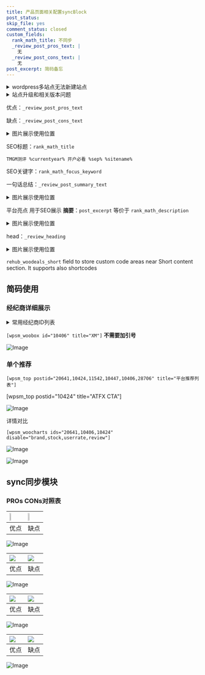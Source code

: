 ```yaml
---
title: 产品页面相关配置syncBlock
post_status: 
skip_file: yes
comment_status: closed
custom_fields:
  rank_math_title: 不同步
  _review_post_pros_text: |
    无
  _review_post_cons_text: |
    无
post_excerpt: 简码备忘
---
```

<details><summary>wordpress多站点无法新建站点</summary>

<li>和报错需要清理cookies一样的原因</li>
<li>wp-config.php里面<code>define( 'SUBDOMAIN_INSTALL', false );//子域名安装</code></li>
<li>新建子站点是用<code>define( 'SUBDOMAIN_INSTALL', true);//子域名安装</code> 完成以后，改成<code>false</code></li>
</details>

<details><summary>站点升级和相关版本问题</summary>

<p>wordpress：5.9.9
woocommerce：7.5.1
出现问题的地方：主题选项里面>><strong>Product layout >>compact style</strong></p>
<p>如何出现没有用过的字段 导致无法保存。先导出配置 然后进行修改，后面再次恢复即可。</p>
<p>出现部分字段无法显示时，需要返回默认布局后，对产品进行保存就好了。</p>
<p></p>
</details>

优点：`_review_post_pros_text`

缺点：`_review_post_cons_text`

<details><summary>图片展示使用位置</summary>

<img src="https://prod-files-secure.s3.us-west-2.amazonaws.com/39ed1227-6d7d-4570-be36-9ccd4a2c4241/f51d3d83-55d4-4bdf-9604-f37ec77ab556/Untitled.png?X-Amz-Algorithm=AWS4-HMAC-SHA256&X-Amz-Content-Sha256=UNSIGNED-PAYLOAD&X-Amz-Credential=ASIAZI2LB46635OUOCKJ%2F20250503%2Fus-west-2%2Fs3%2Faws4_request&X-Amz-Date=20250503T105518Z&X-Amz-Expires=3600&X-Amz-Security-Token=IQoJb3JpZ2luX2VjEFMaCXVzLXdlc3QtMiJHMEUCIDVXnOU6sIOJYxpn0GQnqQY9RJfNd8hmucZ%2FNTFho5RaAiEA%2FNtH9xKVPOAKAAfFyIwRF0HVDnwQe8NoJFOmOdgI7t4qiAQI6%2F%2F%2F%2F%2F%2F%2F%2F%2F%2F%2FARAAGgw2Mzc0MjMxODM4MDUiDMvi%2BWAQrqh2zy6UeCrcA%2BTQcA6LR%2B0%2FCjI4zkZkQWDXFOyqLF81AgdEZ4Om5uR%2FaWNfG9ZaIi%2BUlcjTKO80xyXfELcgec3T8vDGKGjcshODiaEPxF3u07mZ8sgFpdlG305wv7aPyL%2F%2B9Y7hsMnOW6n7YzkvrZnRbyegSIdItOz8I7NohW4iwmO5kc7W5z25xeewA596jWt7lR%2BO%2FnHLVX%2F4fHngnEmSoHewzq%2FTqzmfUpXJQxWOKu3ireJ%2BnimroduQTAyPDxMQDNqgsNZ8wVR3W%2Fpbydej2l7I9lwNGP1Toh7d6h0Nu%2F%2FA91iAM%2BvvO5ooDxg7WhXpGRs7qGE4pu9XHyAxQU2gI1J8o47YHkk3%2BFeZMmOMVb%2Byb49uT7h%2BRBSF%2BY1Njs7IAd4mP53X5g9uoYGPoRexGhsu0Pm99rUJzmetur9EJj41KJMTFu2WVX6ksjYJoG20iwwm2g%2FWM6qh5g%2B4mrUZAUIoNnofVOMqejhiX5Lxannlb57g7AwR83jGAz8aaVVIsT5lMW%2Ful5iwDTJPXkUZKhmLlwfiBk1ClQ5qlTaVG3z9ZOceGGz4k5AV2HJw5MhuTFTDTgQcxLk6Pxu7zz3I1xsYy4iOSvTQB4D%2FBqNL5Wq7DKuWsOTGyN2eXd931sJwFqZXMKjc18AGOqUBz9Mq7qEb7o5223RwGuhVvCQqrlegXZAAkgPQyHDGNdNKME9vvRYgcxz5bySGWK%2B0ZjKd58lHMpRYhEUMX9XXAdKp8DX2m55KQWYweGco7wtBUa0mtFRQ35wdcpeYcWsZ8XlwECsmmttjfaA37iQtVIATOq%2F4fkx5vyV%2Fm2Re%2BQOV3rmIuEwvLYKPyoh4tEjLm%2B0tu06x0YajX7SM9WELnqm9WDhv&X-Amz-Signature=63e8443c47121b08d16ee6f1cbe4311757f35e2d971406b9fb3c3b990905d7f9&X-Amz-SignedHeaders=host&x-id=GetObject" alt="Image">
</details>

SEO标题：`rank_math_title`

`TMGM测评 %currentyear% 开户必看 %sep% %sitename%`

SEO关键字：`rank_math_focus_keyword`

一句话总结：`_review_post_summary_text`

<details><summary>图片展示使用位置</summary>

<img src="https://prod-files-secure.s3.us-west-2.amazonaws.com/39ed1227-6d7d-4570-be36-9ccd4a2c4241/4b96a922-296c-4f4e-8630-d1c870cbce01/Untitled.png?X-Amz-Algorithm=AWS4-HMAC-SHA256&X-Amz-Content-Sha256=UNSIGNED-PAYLOAD&X-Amz-Credential=ASIAZI2LB466X6YHKMC7%2F20250503%2Fus-west-2%2Fs3%2Faws4_request&X-Amz-Date=20250503T105520Z&X-Amz-Expires=3600&X-Amz-Security-Token=IQoJb3JpZ2luX2VjEFMaCXVzLXdlc3QtMiJGMEQCIEPhhw8wkyf4ydc2nTWaiJIa4RRH0CurQK1%2FXimOlvwwAiBD2dLRd1SqngpNWgveO2T0%2FQMctRXCrJVlFttiy%2Bi0ASqIBAjr%2F%2F%2F%2F%2F%2F%2F%2F%2F%2F8BEAAaDDYzNzQyMzE4MzgwNSIMiDh0oO0deN%2F46QBPKtwDHubG3wX4YbVwXwcqNE%2B1AfJxGoZSDySCRDZ1IzZU2GvU8E5VUyj1BVWJBauLhJOJngsyoD1bIkmoW2wsNEmSmD7gvwmIBbtFU3YoywSa0hGERxYwNikV72HfgK3QqAz9pHBxNb63%2F%2FbxZ514isemg98aB0KzuNEm8kjbjOiObZ%2FphRVlVYBEOev8UxS8%2FI%2FN56GXBViHi2uby4PAVZS7rIEEM%2BKuKjVdFcaGq5GdNoTQKwMtMnnm3Nm7LXldZnOSEICvZExI0JUMXF3SvQyQmFYqEjwP3mFdLoPlclcac%2Bq%2FIX3cAnA%2FpzeDWSjD98knE01%2F8%2FY3hF0UFv0XCwA%2FVhfoKh0SxPptvd7a9ZA%2BHWxQ1QRYHOahfu%2BEL9HuZCn%2FTvikCbH0I6esY9Jz7zvPLFU%2FuwXORbInObb6lthykZseXObjBIdN5%2F9tD1EBbSkvFpzO3%2FQUDQlpVwwSxAEeSwYt6lpc%2BzQyALro3isD2H7b7VqbPgdXBdhEFoPsPNaxhzqA8WCBCwc6N629TQoAOHGnqFj4aIzLl50MUo9kgHTjoMXxtS%2B4nyHRZbxMWiVpx7YpuJ6CVNy%2F9cPg4bynLG4UR6A612s%2B9OpyZOqO5W23YMRrjpgMCPsqAPYwxNzXwAY6pgFker6pviQa0A1iT9N%2BJJoxRfd3s%2B3hR%2BJP4HKQENN3rz%2FtJWMIdLpaPkkKe%2FIbOrp515VxQSqQ9AvgdvuQpYQKIFLPOauHQd%2FYMjI0QTLRSNIcI0pmljUGW%2F%2BsgdnbCX3zc%2BWrMglzmPiEUs9ZsaHIzY8CB0aKsEZY15LHjmG1AQ%2Fx9FzeK7A1QhVWJ2yVFKVx9Hjyo6VrAbu6wxJL1S%2FdlWbD0e5h&X-Amz-Signature=108e2443ec711bd62c2f57aa03e0079dcf7613b5e4b99383d40c7112d25636ec&X-Amz-SignedHeaders=host&x-id=GetObject" alt="Image">
</details>

平台亮点 用于SEO展示 **摘要**：`post_excerpt`  等价于 `rank_math_description`

<details><summary>图片展示使用位置</summary>

<img src="https://prod-files-secure.s3.us-west-2.amazonaws.com/39ed1227-6d7d-4570-be36-9ccd4a2c4241/1ee11f63-b60a-4dfe-a7a7-d58ff23b5d88/Untitled.png?X-Amz-Algorithm=AWS4-HMAC-SHA256&X-Amz-Content-Sha256=UNSIGNED-PAYLOAD&X-Amz-Credential=ASIAZI2LB466WAYIXKG4%2F20250503%2Fus-west-2%2Fs3%2Faws4_request&X-Amz-Date=20250503T105522Z&X-Amz-Expires=3600&X-Amz-Security-Token=IQoJb3JpZ2luX2VjEFMaCXVzLXdlc3QtMiJHMEUCIQDIw2g2p%2FkRNzdOvlrcjEw6ABSMSNNyF684kdzhUnxy6wIgQpiQCrBEqRW87tJmdDaLtDM%2FBOvxVAwNWZojHirGHfkqiAQI6%2F%2F%2F%2F%2F%2F%2F%2F%2F%2F%2FARAAGgw2Mzc0MjMxODM4MDUiDGRq2qFKZinVNj6yKCrcAym%2FtIUjl0g2ifnw%2F4FwMsn8LN8tI623OCNrTnhY5s%2BzwOV8JEl5V9x%2BEMk%2BcRUEK8%2Bd758Pi2aoOzAKtRoTOMgm%2FeOd7vOb6ybGHniVSZqaM6VKXV8t017MfZK7w2UJpPK6I8BkQ3r2VAaF86gmmVHYdQKFf178oN0AurWUCDPiiHh4lUxhUYVKN%2Fo3eawxIsedJaWCMpXydiqwIzNHRc%2BnvffyAV78jjmHGpn4Rgd%2FE8fB4FT3kn3%2BK9q%2Fb5Q8%2BKuiH4tOkS5wBuhu%2FuzzqaG8OWsO%2FrEKTL1HZCRv%2FUTJx%2FYz3tTNoBAsm5GoKTBl3pQfXRJCXqQkmLYK699do8kj1QgIx70f7lwE20kI8iiXn48ABI76W0sskKxIQr4GXLc8pq0uAAQfdsORKCmkbBM9MBJ1N6kTy3dEsWuR9mzCgPLLGNzNq6peuXqwspbITH70g0csin0JfEv1mi5wSRnwF6VfFVUjrzkgMtIOsBj0C5gzmm%2BNq2%2Br3K5cEPLEHfjqJa93Xz5i4faideM4pxoH7GKY35sMzyuXUhB%2FR2t42mqPVJBafFU3uAs3UQ9NRftcf%2FbMg7KFwX%2F6zFKopnc4s2JNcRVLvljt296SBnow8ZG77Nio%2F%2BekxRpQMKbc18AGOqUByJFTU4od2hxHk7XXlSFFgnvOcOZXaYYOxuRKJDhW3VanMFvI8Mdp5Y%2B247JpQSL3BolWF3Fk7Dj0tbBD%2Fb7Rf6R2jz6yd8A3Ax6ovFHt%2B6E8xWF6iwaR2OxxGUUYBDfFQGtQ4JU%2F9LMDUmt8kKoTbTq9tDy6n2oo8v4RBUfH4HCCP2zz6bag4PjbSMDdKJztCifI3QC1DuRmoOI4nANnbvdOVUAR&X-Amz-Signature=f8d371dd5125b4e64dfe04bef7ea2650ecc724417dbb0e3471c03c8682d50084&X-Amz-SignedHeaders=host&x-id=GetObject" alt="Image">
<img src="https://prod-files-secure.s3.us-west-2.amazonaws.com/39ed1227-6d7d-4570-be36-9ccd4a2c4241/ad4118b5-78d8-4fbe-801e-3b29b5d99c01/Untitled.png?X-Amz-Algorithm=AWS4-HMAC-SHA256&X-Amz-Content-Sha256=UNSIGNED-PAYLOAD&X-Amz-Credential=ASIAZI2LB466WAYIXKG4%2F20250503%2Fus-west-2%2Fs3%2Faws4_request&X-Amz-Date=20250503T105522Z&X-Amz-Expires=3600&X-Amz-Security-Token=IQoJb3JpZ2luX2VjEFMaCXVzLXdlc3QtMiJHMEUCIQDIw2g2p%2FkRNzdOvlrcjEw6ABSMSNNyF684kdzhUnxy6wIgQpiQCrBEqRW87tJmdDaLtDM%2FBOvxVAwNWZojHirGHfkqiAQI6%2F%2F%2F%2F%2F%2F%2F%2F%2F%2F%2FARAAGgw2Mzc0MjMxODM4MDUiDGRq2qFKZinVNj6yKCrcAym%2FtIUjl0g2ifnw%2F4FwMsn8LN8tI623OCNrTnhY5s%2BzwOV8JEl5V9x%2BEMk%2BcRUEK8%2Bd758Pi2aoOzAKtRoTOMgm%2FeOd7vOb6ybGHniVSZqaM6VKXV8t017MfZK7w2UJpPK6I8BkQ3r2VAaF86gmmVHYdQKFf178oN0AurWUCDPiiHh4lUxhUYVKN%2Fo3eawxIsedJaWCMpXydiqwIzNHRc%2BnvffyAV78jjmHGpn4Rgd%2FE8fB4FT3kn3%2BK9q%2Fb5Q8%2BKuiH4tOkS5wBuhu%2FuzzqaG8OWsO%2FrEKTL1HZCRv%2FUTJx%2FYz3tTNoBAsm5GoKTBl3pQfXRJCXqQkmLYK699do8kj1QgIx70f7lwE20kI8iiXn48ABI76W0sskKxIQr4GXLc8pq0uAAQfdsORKCmkbBM9MBJ1N6kTy3dEsWuR9mzCgPLLGNzNq6peuXqwspbITH70g0csin0JfEv1mi5wSRnwF6VfFVUjrzkgMtIOsBj0C5gzmm%2BNq2%2Br3K5cEPLEHfjqJa93Xz5i4faideM4pxoH7GKY35sMzyuXUhB%2FR2t42mqPVJBafFU3uAs3UQ9NRftcf%2FbMg7KFwX%2F6zFKopnc4s2JNcRVLvljt296SBnow8ZG77Nio%2F%2BekxRpQMKbc18AGOqUByJFTU4od2hxHk7XXlSFFgnvOcOZXaYYOxuRKJDhW3VanMFvI8Mdp5Y%2B247JpQSL3BolWF3Fk7Dj0tbBD%2Fb7Rf6R2jz6yd8A3Ax6ovFHt%2B6E8xWF6iwaR2OxxGUUYBDfFQGtQ4JU%2F9LMDUmt8kKoTbTq9tDy6n2oo8v4RBUfH4HCCP2zz6bag4PjbSMDdKJztCifI3QC1DuRmoOI4nANnbvdOVUAR&X-Amz-Signature=4dec4aa3187a9be9da2f2a4d16c4638208ab38ae3429052f83b1b05b4c01a909&X-Amz-SignedHeaders=host&x-id=GetObject" alt="Image">
<img src="https://prod-files-secure.s3.us-west-2.amazonaws.com/39ed1227-6d7d-4570-be36-9ccd4a2c4241/a38cf7c9-a79c-4b64-9e94-13589fe0758b/Untitled.png?X-Amz-Algorithm=AWS4-HMAC-SHA256&X-Amz-Content-Sha256=UNSIGNED-PAYLOAD&X-Amz-Credential=ASIAZI2LB466WAYIXKG4%2F20250503%2Fus-west-2%2Fs3%2Faws4_request&X-Amz-Date=20250503T105522Z&X-Amz-Expires=3600&X-Amz-Security-Token=IQoJb3JpZ2luX2VjEFMaCXVzLXdlc3QtMiJHMEUCIQDIw2g2p%2FkRNzdOvlrcjEw6ABSMSNNyF684kdzhUnxy6wIgQpiQCrBEqRW87tJmdDaLtDM%2FBOvxVAwNWZojHirGHfkqiAQI6%2F%2F%2F%2F%2F%2F%2F%2F%2F%2F%2FARAAGgw2Mzc0MjMxODM4MDUiDGRq2qFKZinVNj6yKCrcAym%2FtIUjl0g2ifnw%2F4FwMsn8LN8tI623OCNrTnhY5s%2BzwOV8JEl5V9x%2BEMk%2BcRUEK8%2Bd758Pi2aoOzAKtRoTOMgm%2FeOd7vOb6ybGHniVSZqaM6VKXV8t017MfZK7w2UJpPK6I8BkQ3r2VAaF86gmmVHYdQKFf178oN0AurWUCDPiiHh4lUxhUYVKN%2Fo3eawxIsedJaWCMpXydiqwIzNHRc%2BnvffyAV78jjmHGpn4Rgd%2FE8fB4FT3kn3%2BK9q%2Fb5Q8%2BKuiH4tOkS5wBuhu%2FuzzqaG8OWsO%2FrEKTL1HZCRv%2FUTJx%2FYz3tTNoBAsm5GoKTBl3pQfXRJCXqQkmLYK699do8kj1QgIx70f7lwE20kI8iiXn48ABI76W0sskKxIQr4GXLc8pq0uAAQfdsORKCmkbBM9MBJ1N6kTy3dEsWuR9mzCgPLLGNzNq6peuXqwspbITH70g0csin0JfEv1mi5wSRnwF6VfFVUjrzkgMtIOsBj0C5gzmm%2BNq2%2Br3K5cEPLEHfjqJa93Xz5i4faideM4pxoH7GKY35sMzyuXUhB%2FR2t42mqPVJBafFU3uAs3UQ9NRftcf%2FbMg7KFwX%2F6zFKopnc4s2JNcRVLvljt296SBnow8ZG77Nio%2F%2BekxRpQMKbc18AGOqUByJFTU4od2hxHk7XXlSFFgnvOcOZXaYYOxuRKJDhW3VanMFvI8Mdp5Y%2B247JpQSL3BolWF3Fk7Dj0tbBD%2Fb7Rf6R2jz6yd8A3Ax6ovFHt%2B6E8xWF6iwaR2OxxGUUYBDfFQGtQ4JU%2F9LMDUmt8kKoTbTq9tDy6n2oo8v4RBUfH4HCCP2zz6bag4PjbSMDdKJztCifI3QC1DuRmoOI4nANnbvdOVUAR&X-Amz-Signature=f8d1cc07f861f0a70084b24774d6e009c203d3b5fda10c413f6ed6624c8f3c25&X-Amz-SignedHeaders=host&x-id=GetObject" alt="Image">
<img src="https://prod-files-secure.s3.us-west-2.amazonaws.com/39ed1227-6d7d-4570-be36-9ccd4a2c4241/7da6fc1e-d2ac-42ae-8c75-cb5749aa18f6/Untitled.png?X-Amz-Algorithm=AWS4-HMAC-SHA256&X-Amz-Content-Sha256=UNSIGNED-PAYLOAD&X-Amz-Credential=ASIAZI2LB466WAYIXKG4%2F20250503%2Fus-west-2%2Fs3%2Faws4_request&X-Amz-Date=20250503T105522Z&X-Amz-Expires=3600&X-Amz-Security-Token=IQoJb3JpZ2luX2VjEFMaCXVzLXdlc3QtMiJHMEUCIQDIw2g2p%2FkRNzdOvlrcjEw6ABSMSNNyF684kdzhUnxy6wIgQpiQCrBEqRW87tJmdDaLtDM%2FBOvxVAwNWZojHirGHfkqiAQI6%2F%2F%2F%2F%2F%2F%2F%2F%2F%2F%2FARAAGgw2Mzc0MjMxODM4MDUiDGRq2qFKZinVNj6yKCrcAym%2FtIUjl0g2ifnw%2F4FwMsn8LN8tI623OCNrTnhY5s%2BzwOV8JEl5V9x%2BEMk%2BcRUEK8%2Bd758Pi2aoOzAKtRoTOMgm%2FeOd7vOb6ybGHniVSZqaM6VKXV8t017MfZK7w2UJpPK6I8BkQ3r2VAaF86gmmVHYdQKFf178oN0AurWUCDPiiHh4lUxhUYVKN%2Fo3eawxIsedJaWCMpXydiqwIzNHRc%2BnvffyAV78jjmHGpn4Rgd%2FE8fB4FT3kn3%2BK9q%2Fb5Q8%2BKuiH4tOkS5wBuhu%2FuzzqaG8OWsO%2FrEKTL1HZCRv%2FUTJx%2FYz3tTNoBAsm5GoKTBl3pQfXRJCXqQkmLYK699do8kj1QgIx70f7lwE20kI8iiXn48ABI76W0sskKxIQr4GXLc8pq0uAAQfdsORKCmkbBM9MBJ1N6kTy3dEsWuR9mzCgPLLGNzNq6peuXqwspbITH70g0csin0JfEv1mi5wSRnwF6VfFVUjrzkgMtIOsBj0C5gzmm%2BNq2%2Br3K5cEPLEHfjqJa93Xz5i4faideM4pxoH7GKY35sMzyuXUhB%2FR2t42mqPVJBafFU3uAs3UQ9NRftcf%2FbMg7KFwX%2F6zFKopnc4s2JNcRVLvljt296SBnow8ZG77Nio%2F%2BekxRpQMKbc18AGOqUByJFTU4od2hxHk7XXlSFFgnvOcOZXaYYOxuRKJDhW3VanMFvI8Mdp5Y%2B247JpQSL3BolWF3Fk7Dj0tbBD%2Fb7Rf6R2jz6yd8A3Ax6ovFHt%2B6E8xWF6iwaR2OxxGUUYBDfFQGtQ4JU%2F9LMDUmt8kKoTbTq9tDy6n2oo8v4RBUfH4HCCP2zz6bag4PjbSMDdKJztCifI3QC1DuRmoOI4nANnbvdOVUAR&X-Amz-Signature=7e95ec0d611482c6663f0fd5ab2889cee750a7a51305a0747a49b4e4942e2377&X-Amz-SignedHeaders=host&x-id=GetObject" alt="Image">
<img src="https://prod-files-secure.s3.us-west-2.amazonaws.com/39ed1227-6d7d-4570-be36-9ccd4a2c4241/7e97f40a-eaee-47f5-b2f9-475f96808fa7/Untitled.png?X-Amz-Algorithm=AWS4-HMAC-SHA256&X-Amz-Content-Sha256=UNSIGNED-PAYLOAD&X-Amz-Credential=ASIAZI2LB466WAYIXKG4%2F20250503%2Fus-west-2%2Fs3%2Faws4_request&X-Amz-Date=20250503T105522Z&X-Amz-Expires=3600&X-Amz-Security-Token=IQoJb3JpZ2luX2VjEFMaCXVzLXdlc3QtMiJHMEUCIQDIw2g2p%2FkRNzdOvlrcjEw6ABSMSNNyF684kdzhUnxy6wIgQpiQCrBEqRW87tJmdDaLtDM%2FBOvxVAwNWZojHirGHfkqiAQI6%2F%2F%2F%2F%2F%2F%2F%2F%2F%2F%2FARAAGgw2Mzc0MjMxODM4MDUiDGRq2qFKZinVNj6yKCrcAym%2FtIUjl0g2ifnw%2F4FwMsn8LN8tI623OCNrTnhY5s%2BzwOV8JEl5V9x%2BEMk%2BcRUEK8%2Bd758Pi2aoOzAKtRoTOMgm%2FeOd7vOb6ybGHniVSZqaM6VKXV8t017MfZK7w2UJpPK6I8BkQ3r2VAaF86gmmVHYdQKFf178oN0AurWUCDPiiHh4lUxhUYVKN%2Fo3eawxIsedJaWCMpXydiqwIzNHRc%2BnvffyAV78jjmHGpn4Rgd%2FE8fB4FT3kn3%2BK9q%2Fb5Q8%2BKuiH4tOkS5wBuhu%2FuzzqaG8OWsO%2FrEKTL1HZCRv%2FUTJx%2FYz3tTNoBAsm5GoKTBl3pQfXRJCXqQkmLYK699do8kj1QgIx70f7lwE20kI8iiXn48ABI76W0sskKxIQr4GXLc8pq0uAAQfdsORKCmkbBM9MBJ1N6kTy3dEsWuR9mzCgPLLGNzNq6peuXqwspbITH70g0csin0JfEv1mi5wSRnwF6VfFVUjrzkgMtIOsBj0C5gzmm%2BNq2%2Br3K5cEPLEHfjqJa93Xz5i4faideM4pxoH7GKY35sMzyuXUhB%2FR2t42mqPVJBafFU3uAs3UQ9NRftcf%2FbMg7KFwX%2F6zFKopnc4s2JNcRVLvljt296SBnow8ZG77Nio%2F%2BekxRpQMKbc18AGOqUByJFTU4od2hxHk7XXlSFFgnvOcOZXaYYOxuRKJDhW3VanMFvI8Mdp5Y%2B247JpQSL3BolWF3Fk7Dj0tbBD%2Fb7Rf6R2jz6yd8A3Ax6ovFHt%2B6E8xWF6iwaR2OxxGUUYBDfFQGtQ4JU%2F9LMDUmt8kKoTbTq9tDy6n2oo8v4RBUfH4HCCP2zz6bag4PjbSMDdKJztCifI3QC1DuRmoOI4nANnbvdOVUAR&X-Amz-Signature=9f52e3713f9367124e2e1a20c32df21c33fd52e09f38253bf9ce329145fcf749&X-Amz-SignedHeaders=host&x-id=GetObject" alt="Image">
</details>

head：`_review_heading`

<details><summary>图片展示使用位置</summary>

<img src="https://prod-files-secure.s3.us-west-2.amazonaws.com/39ed1227-6d7d-4570-be36-9ccd4a2c4241/3a4650ad-9887-415c-889a-edd51fa54f27/Untitled.png?X-Amz-Algorithm=AWS4-HMAC-SHA256&X-Amz-Content-Sha256=UNSIGNED-PAYLOAD&X-Amz-Credential=ASIAZI2LB4664VMGT2C2%2F20250503%2Fus-west-2%2Fs3%2Faws4_request&X-Amz-Date=20250503T105523Z&X-Amz-Expires=3600&X-Amz-Security-Token=IQoJb3JpZ2luX2VjEFMaCXVzLXdlc3QtMiJHMEUCID69TKNntdYyzg0GY7JdoTqWuUBt3W2wzrTdKwAtAxsFAiEAkE%2FjbZT4Vme1ycTV8rCff8BGamweDVJ2IGJYbcCCqQEqiAQI6%2F%2F%2F%2F%2F%2F%2F%2F%2F%2F%2FARAAGgw2Mzc0MjMxODM4MDUiDGeQzA%2BxdJiSmdoLICrcAzPbM%2B5zCGZOkG7NoU1dm355q1ZJdTfqQNau80XAMt52r%2ByL86pEX48qCCo1ddWup6RuQnFPyCuVS4QcdzhtCQlUEM5KmIOegV3AYEydakcvErHbtUZd9zy%2FQhiEUNrmar4SZaPhDFfdrTfF8rasa826UzY1V7DiUG7YXoGou%2BWZTTvfmAxjiilpv77dCXsICHO9jWk54mKWtJBe1KNORHkTRgEiLFk9C07%2FTy4HZPMMP6qqV71%2BOfLA35C2dZUHEV9ypIeqTCgz%2FrGOJDyaPiO5xux2Uz7rSHfRSf5jIm1nb7TLq%2BulzilrlbJhrNX3EWD3PCywKpI0QaAVpgQvEN7bb8TtNxCEW3IZW%2FyWYwzFyCsIpKFg4q5pwD%2BvHNM0FnCKXEu5e7fVfGB31DghrA7Sk8bbcahVNVsOc61vzNuH1SD6yJ%2Bb1hP3q%2Brbnf%2FMFQFZypfuFQhp%2FseGnntcGu7JuzG9PAvJX6ADB88MNmtbzU66VYELpcjalasoQMSagWj4Sp4zE8Z6N%2F5cLuOl7A%2FiYXOAseXg2JNmEwQtNcoVJbO3TlZ8Okx9LJagcKBL0%2ByAKxaURybXlPfnWGwAs4E6SGZMuN57L%2BpqIfMm8VTyUltywzoxt5qtDH%2FqMJzc18AGOqUBhNj4tXR%2FVw1u3v5vA0A5au%2BYaNRxY%2BwXiHTl0IljtA8%2FF7O0JuWBcnrjRppHNRSn9o9zcwHRuXvA4Nly7OFd%2BzLDSHkRyf5%2FBIIXK2eUZDmOmiloRLT1AZ95BRlZwq3sMJKoOAXvViRb86xuqxygAWtlfy7%2BZUBjnrHGgP2rsDSzSwAKnJUDqfSX2TBZ5mwhh53dhD%2FdfHIyKIZ0Lc088Jg1E8h9&X-Amz-Signature=85351a96d21d2a7be66475648065974a88618fabd4c22c8ad40d4c0b63184181&X-Amz-SignedHeaders=host&x-id=GetObject" alt="Image">
</details>

`rehub_woodeals_short`	field to store custom code areas near Short content section. It supports also shortcodes



## 简码使用

### 经纪商详细展示

<details><summary>常用经纪商ID列表</summary>

<pre><code class="php">嘉盛 ===> 20641  [wpsm_woobox id="20641" title="嘉盛"]
易信easymarkets ===> 11542  [wpsm_woobox id="11542" title="易信easymarkets"]
ATFX外汇 ===> 10424  [wpsm_woobox id="10424" title="ATFX"]
XM ===> 10406  [wpsm_woobox id="10406" title="XM"]
TMGM ===> 29622  [wpsm_woobox id="29622" title="TMGM"]
HYCM ===> 10447  [wpsm_woobox id="10447" title="HYCM"]
fpmarkets澳福外汇 ===> 20639  [wpsm_woobox id="20639" title="fpmarkets澳福外汇"]</code></pre>
</details>

`[wpsm_woobox id="10406" title="XM"]` **不需要加引号**

![Image](https://prod-files-secure.s3.us-west-2.amazonaws.com/39ed1227-6d7d-4570-be36-9ccd4a2c4241/4f898f9d-0fa7-4e43-acd3-ac6bc7be575a/Untitled.png?X-Amz-Algorithm=AWS4-HMAC-SHA256&X-Amz-Content-Sha256=UNSIGNED-PAYLOAD&X-Amz-Credential=ASIAZI2LB4665KQGEKLX%2F20250503%2Fus-west-2%2Fs3%2Faws4_request&X-Amz-Date=20250503T105517Z&X-Amz-Expires=3600&X-Amz-Security-Token=IQoJb3JpZ2luX2VjEFMaCXVzLXdlc3QtMiJHMEUCIQD69JQuklpsAwp%2B%2BTHz3AzstqMnLpL4N%2FuAbd2z8Jpr8wIgbr9032BxlMVIGkB51Em4lwmsnRHo2WKjA5hAbJuSpjYqiAQI6%2F%2F%2F%2F%2F%2F%2F%2F%2F%2F%2FARAAGgw2Mzc0MjMxODM4MDUiDEF8u6738LciIfSWgCrcAw4zqf1REuWeTyZreJId2xPdGSvIKmb8MdY5Gtqd3mcYpQpdl9is%2FX78GalS3OCImLz4sqH0CnZtk0VTVlGhleJWXClvuAzfgbxgSTtCtKc8LQLv%2BbaxsGvvSvXl3OJpTlme3%2F0yj4TEPbXoMNjGLFexXbUagIv71MkdGbVjCX8m58ibXR5V5Dg3xKKUfuQem0V%2B8lse%2BwoWAZaRQoSBkBt4KsQc8CJP2qs7%2BDqjQj7vK3DmL%2FaP%2BwhQZRpqbYu7nD5GPc9H9ZTCYjp%2BJ884itOP%2Fh7qjeqoAqwGIY3pWBkctlznHo%2FRxVnv3H%2FNcq26VgSSKmkuHq4WquEpKW4dwOL5O21qwmgWCW41SPfBJSxyQZ2knGlpZ2T2Ua4l9tK6NLzRoW4lt9h5QaXPZS%2Bt8wCWBV9daTuei0r5tEBYjcruiQwh4Ue%2FpGj9lKJg%2B3JKoIgyMWsB3cbCblMhYX4JidpKxEKoEgVM%2Bcf4CA5xJtQQGg4mc%2Bt98PJUxVwOniPtLRRo7g9Iie6iodw8fhCkYBJbtdFHit8o92BBCPMAQV2RNwESxeK%2FiXfLk1D12hSOSv4V6TnYBwa9x0Mlv2e1owB5lmgFnSc3l11U7%2Bwzf1UWCBswLhkPkOCJR%2BusMJHc18AGOqUBdVo%2BnfQZ5FhsqzWvt9I9mllWyTiEhMOz5QrY9xpuq1pSGnAN0tQ%2BqAAh9KxGn3i72jTTljDRKh8noBZFbiHh3GMSzmySG0adhD8sHyXYGm9kZXRx6yiYMugDlQ9mTWaN15Gz5qg5%2BuE%2FO9Dq7HEbKHC3W5PwyU5EH9tIQSoXgyvcRPlUuy%2FESz4GPCqPlyY9cjCJ8BPOsJcEJh6iJ1agldDltMQJ&X-Amz-Signature=914e826d48eada0dccdc3245f12c1adbc7bbc721220194244de7a25863dca22e&X-Amz-SignedHeaders=host&x-id=GetObject)

### 单个推荐
`[wpsm_top postid="20641,10424,11542,10447,10406,28706" title="平台推荐列表"]`

[wpsm_top postid="10424" title="ATFX CTA"]

![Image](https://prod-files-secure.s3.us-west-2.amazonaws.com/39ed1227-6d7d-4570-be36-9ccd4a2c4241/5ac620dc-51a8-48b6-b55d-91f47299193c/Untitled.png?X-Amz-Algorithm=AWS4-HMAC-SHA256&X-Amz-Content-Sha256=UNSIGNED-PAYLOAD&X-Amz-Credential=ASIAZI2LB4665KQGEKLX%2F20250503%2Fus-west-2%2Fs3%2Faws4_request&X-Amz-Date=20250503T105517Z&X-Amz-Expires=3600&X-Amz-Security-Token=IQoJb3JpZ2luX2VjEFMaCXVzLXdlc3QtMiJHMEUCIQD69JQuklpsAwp%2B%2BTHz3AzstqMnLpL4N%2FuAbd2z8Jpr8wIgbr9032BxlMVIGkB51Em4lwmsnRHo2WKjA5hAbJuSpjYqiAQI6%2F%2F%2F%2F%2F%2F%2F%2F%2F%2F%2FARAAGgw2Mzc0MjMxODM4MDUiDEF8u6738LciIfSWgCrcAw4zqf1REuWeTyZreJId2xPdGSvIKmb8MdY5Gtqd3mcYpQpdl9is%2FX78GalS3OCImLz4sqH0CnZtk0VTVlGhleJWXClvuAzfgbxgSTtCtKc8LQLv%2BbaxsGvvSvXl3OJpTlme3%2F0yj4TEPbXoMNjGLFexXbUagIv71MkdGbVjCX8m58ibXR5V5Dg3xKKUfuQem0V%2B8lse%2BwoWAZaRQoSBkBt4KsQc8CJP2qs7%2BDqjQj7vK3DmL%2FaP%2BwhQZRpqbYu7nD5GPc9H9ZTCYjp%2BJ884itOP%2Fh7qjeqoAqwGIY3pWBkctlznHo%2FRxVnv3H%2FNcq26VgSSKmkuHq4WquEpKW4dwOL5O21qwmgWCW41SPfBJSxyQZ2knGlpZ2T2Ua4l9tK6NLzRoW4lt9h5QaXPZS%2Bt8wCWBV9daTuei0r5tEBYjcruiQwh4Ue%2FpGj9lKJg%2B3JKoIgyMWsB3cbCblMhYX4JidpKxEKoEgVM%2Bcf4CA5xJtQQGg4mc%2Bt98PJUxVwOniPtLRRo7g9Iie6iodw8fhCkYBJbtdFHit8o92BBCPMAQV2RNwESxeK%2FiXfLk1D12hSOSv4V6TnYBwa9x0Mlv2e1owB5lmgFnSc3l11U7%2Bwzf1UWCBswLhkPkOCJR%2BusMJHc18AGOqUBdVo%2BnfQZ5FhsqzWvt9I9mllWyTiEhMOz5QrY9xpuq1pSGnAN0tQ%2BqAAh9KxGn3i72jTTljDRKh8noBZFbiHh3GMSzmySG0adhD8sHyXYGm9kZXRx6yiYMugDlQ9mTWaN15Gz5qg5%2BuE%2FO9Dq7HEbKHC3W5PwyU5EH9tIQSoXgyvcRPlUuy%2FESz4GPCqPlyY9cjCJ8BPOsJcEJh6iJ1agldDltMQJ&X-Amz-Signature=6c53e03804dfbc6da706e1436058b1f94e3bb5e3d0b8c81dd671314cc1c0ceac&X-Amz-SignedHeaders=host&x-id=GetObject)

详情对比

`[wpsm_woocharts ids="20641,10406,10424" disable="brand,stock,userrate,review"]`

![Image](https://prod-files-secure.s3.us-west-2.amazonaws.com/39ed1227-6d7d-4570-be36-9ccd4a2c4241/bf3ba45f-b9f3-4295-8aef-b4a495fd25f4/Untitled.png?X-Amz-Algorithm=AWS4-HMAC-SHA256&X-Amz-Content-Sha256=UNSIGNED-PAYLOAD&X-Amz-Credential=ASIAZI2LB4665KQGEKLX%2F20250503%2Fus-west-2%2Fs3%2Faws4_request&X-Amz-Date=20250503T105517Z&X-Amz-Expires=3600&X-Amz-Security-Token=IQoJb3JpZ2luX2VjEFMaCXVzLXdlc3QtMiJHMEUCIQD69JQuklpsAwp%2B%2BTHz3AzstqMnLpL4N%2FuAbd2z8Jpr8wIgbr9032BxlMVIGkB51Em4lwmsnRHo2WKjA5hAbJuSpjYqiAQI6%2F%2F%2F%2F%2F%2F%2F%2F%2F%2F%2FARAAGgw2Mzc0MjMxODM4MDUiDEF8u6738LciIfSWgCrcAw4zqf1REuWeTyZreJId2xPdGSvIKmb8MdY5Gtqd3mcYpQpdl9is%2FX78GalS3OCImLz4sqH0CnZtk0VTVlGhleJWXClvuAzfgbxgSTtCtKc8LQLv%2BbaxsGvvSvXl3OJpTlme3%2F0yj4TEPbXoMNjGLFexXbUagIv71MkdGbVjCX8m58ibXR5V5Dg3xKKUfuQem0V%2B8lse%2BwoWAZaRQoSBkBt4KsQc8CJP2qs7%2BDqjQj7vK3DmL%2FaP%2BwhQZRpqbYu7nD5GPc9H9ZTCYjp%2BJ884itOP%2Fh7qjeqoAqwGIY3pWBkctlznHo%2FRxVnv3H%2FNcq26VgSSKmkuHq4WquEpKW4dwOL5O21qwmgWCW41SPfBJSxyQZ2knGlpZ2T2Ua4l9tK6NLzRoW4lt9h5QaXPZS%2Bt8wCWBV9daTuei0r5tEBYjcruiQwh4Ue%2FpGj9lKJg%2B3JKoIgyMWsB3cbCblMhYX4JidpKxEKoEgVM%2Bcf4CA5xJtQQGg4mc%2Bt98PJUxVwOniPtLRRo7g9Iie6iodw8fhCkYBJbtdFHit8o92BBCPMAQV2RNwESxeK%2FiXfLk1D12hSOSv4V6TnYBwa9x0Mlv2e1owB5lmgFnSc3l11U7%2Bwzf1UWCBswLhkPkOCJR%2BusMJHc18AGOqUBdVo%2BnfQZ5FhsqzWvt9I9mllWyTiEhMOz5QrY9xpuq1pSGnAN0tQ%2BqAAh9KxGn3i72jTTljDRKh8noBZFbiHh3GMSzmySG0adhD8sHyXYGm9kZXRx6yiYMugDlQ9mTWaN15Gz5qg5%2BuE%2FO9Dq7HEbKHC3W5PwyU5EH9tIQSoXgyvcRPlUuy%2FESz4GPCqPlyY9cjCJ8BPOsJcEJh6iJ1agldDltMQJ&X-Amz-Signature=daed777f4ef9e82e46db4e4ba8178814523ebd0a5c93db076ca81498d52cf82d&X-Amz-SignedHeaders=host&x-id=GetObject)

![Image](https://prod-files-secure.s3.us-west-2.amazonaws.com/39ed1227-6d7d-4570-be36-9ccd4a2c4241/30bc56ef-f383-4b48-9768-2ebc9e436ec0/Untitled.png?X-Amz-Algorithm=AWS4-HMAC-SHA256&X-Amz-Content-Sha256=UNSIGNED-PAYLOAD&X-Amz-Credential=ASIAZI2LB4665KQGEKLX%2F20250503%2Fus-west-2%2Fs3%2Faws4_request&X-Amz-Date=20250503T105517Z&X-Amz-Expires=3600&X-Amz-Security-Token=IQoJb3JpZ2luX2VjEFMaCXVzLXdlc3QtMiJHMEUCIQD69JQuklpsAwp%2B%2BTHz3AzstqMnLpL4N%2FuAbd2z8Jpr8wIgbr9032BxlMVIGkB51Em4lwmsnRHo2WKjA5hAbJuSpjYqiAQI6%2F%2F%2F%2F%2F%2F%2F%2F%2F%2F%2FARAAGgw2Mzc0MjMxODM4MDUiDEF8u6738LciIfSWgCrcAw4zqf1REuWeTyZreJId2xPdGSvIKmb8MdY5Gtqd3mcYpQpdl9is%2FX78GalS3OCImLz4sqH0CnZtk0VTVlGhleJWXClvuAzfgbxgSTtCtKc8LQLv%2BbaxsGvvSvXl3OJpTlme3%2F0yj4TEPbXoMNjGLFexXbUagIv71MkdGbVjCX8m58ibXR5V5Dg3xKKUfuQem0V%2B8lse%2BwoWAZaRQoSBkBt4KsQc8CJP2qs7%2BDqjQj7vK3DmL%2FaP%2BwhQZRpqbYu7nD5GPc9H9ZTCYjp%2BJ884itOP%2Fh7qjeqoAqwGIY3pWBkctlznHo%2FRxVnv3H%2FNcq26VgSSKmkuHq4WquEpKW4dwOL5O21qwmgWCW41SPfBJSxyQZ2knGlpZ2T2Ua4l9tK6NLzRoW4lt9h5QaXPZS%2Bt8wCWBV9daTuei0r5tEBYjcruiQwh4Ue%2FpGj9lKJg%2B3JKoIgyMWsB3cbCblMhYX4JidpKxEKoEgVM%2Bcf4CA5xJtQQGg4mc%2Bt98PJUxVwOniPtLRRo7g9Iie6iodw8fhCkYBJbtdFHit8o92BBCPMAQV2RNwESxeK%2FiXfLk1D12hSOSv4V6TnYBwa9x0Mlv2e1owB5lmgFnSc3l11U7%2Bwzf1UWCBswLhkPkOCJR%2BusMJHc18AGOqUBdVo%2BnfQZ5FhsqzWvt9I9mllWyTiEhMOz5QrY9xpuq1pSGnAN0tQ%2BqAAh9KxGn3i72jTTljDRKh8noBZFbiHh3GMSzmySG0adhD8sHyXYGm9kZXRx6yiYMugDlQ9mTWaN15Gz5qg5%2BuE%2FO9Dq7HEbKHC3W5PwyU5EH9tIQSoXgyvcRPlUuy%2FESz4GPCqPlyY9cjCJ8BPOsJcEJh6iJ1agldDltMQJ&X-Amz-Signature=6c14a7f020ca0fd2d48f9d85a467c44e951d2d7f766063a6753906e041c63084&X-Amz-SignedHeaders=host&x-id=GetObject)

## sync同步模块

### PROs CONs对照表

| <img src="https://cdn.ifttt.fun/gh/jarlin8/OSS@main/icons/customize/pros.svg" height="auto" width="37.3%"> | <img src="https://cdn.ifttt.fun/gh/jarlin8/OSS@main/icons/customize/cons.svg" height="auto" width="28.8%"> |
| :--- | :--- |
| 优点 | 缺点 |

![Image](https://prod-files-secure.s3.us-west-2.amazonaws.com/39ed1227-6d7d-4570-be36-9ccd4a2c4241/8742b755-dfb5-4004-9a5f-d6e561664bd8/Untitled.png?X-Amz-Algorithm=AWS4-HMAC-SHA256&X-Amz-Content-Sha256=UNSIGNED-PAYLOAD&X-Amz-Credential=ASIAZI2LB4665KQGEKLX%2F20250503%2Fus-west-2%2Fs3%2Faws4_request&X-Amz-Date=20250503T105517Z&X-Amz-Expires=3600&X-Amz-Security-Token=IQoJb3JpZ2luX2VjEFMaCXVzLXdlc3QtMiJHMEUCIQD69JQuklpsAwp%2B%2BTHz3AzstqMnLpL4N%2FuAbd2z8Jpr8wIgbr9032BxlMVIGkB51Em4lwmsnRHo2WKjA5hAbJuSpjYqiAQI6%2F%2F%2F%2F%2F%2F%2F%2F%2F%2F%2FARAAGgw2Mzc0MjMxODM4MDUiDEF8u6738LciIfSWgCrcAw4zqf1REuWeTyZreJId2xPdGSvIKmb8MdY5Gtqd3mcYpQpdl9is%2FX78GalS3OCImLz4sqH0CnZtk0VTVlGhleJWXClvuAzfgbxgSTtCtKc8LQLv%2BbaxsGvvSvXl3OJpTlme3%2F0yj4TEPbXoMNjGLFexXbUagIv71MkdGbVjCX8m58ibXR5V5Dg3xKKUfuQem0V%2B8lse%2BwoWAZaRQoSBkBt4KsQc8CJP2qs7%2BDqjQj7vK3DmL%2FaP%2BwhQZRpqbYu7nD5GPc9H9ZTCYjp%2BJ884itOP%2Fh7qjeqoAqwGIY3pWBkctlznHo%2FRxVnv3H%2FNcq26VgSSKmkuHq4WquEpKW4dwOL5O21qwmgWCW41SPfBJSxyQZ2knGlpZ2T2Ua4l9tK6NLzRoW4lt9h5QaXPZS%2Bt8wCWBV9daTuei0r5tEBYjcruiQwh4Ue%2FpGj9lKJg%2B3JKoIgyMWsB3cbCblMhYX4JidpKxEKoEgVM%2Bcf4CA5xJtQQGg4mc%2Bt98PJUxVwOniPtLRRo7g9Iie6iodw8fhCkYBJbtdFHit8o92BBCPMAQV2RNwESxeK%2FiXfLk1D12hSOSv4V6TnYBwa9x0Mlv2e1owB5lmgFnSc3l11U7%2Bwzf1UWCBswLhkPkOCJR%2BusMJHc18AGOqUBdVo%2BnfQZ5FhsqzWvt9I9mllWyTiEhMOz5QrY9xpuq1pSGnAN0tQ%2BqAAh9KxGn3i72jTTljDRKh8noBZFbiHh3GMSzmySG0adhD8sHyXYGm9kZXRx6yiYMugDlQ9mTWaN15Gz5qg5%2BuE%2FO9Dq7HEbKHC3W5PwyU5EH9tIQSoXgyvcRPlUuy%2FESz4GPCqPlyY9cjCJ8BPOsJcEJh6iJ1agldDltMQJ&X-Amz-Signature=825baa2a99e553e38fb528f4cfa93374535569896c2fd6782a01e3673a36a81c&X-Amz-SignedHeaders=host&x-id=GetObject)

| <img src="https://cdn.ifttt.fun/gh/jarlin8/OSS@main/icons/customize/pros1.svg" height="auto"> | <img src="https://cdn.ifttt.fun/gh/jarlin8/OSS@main/icons/customize/cons1.svg" height="auto"> |
| :--- | :--- |
| 优点 | 缺点 |

![Image](https://prod-files-secure.s3.us-west-2.amazonaws.com/39ed1227-6d7d-4570-be36-9ccd4a2c4241/806358f8-c9c4-4e17-bb35-c6c76a5397a5/Untitled.png?X-Amz-Algorithm=AWS4-HMAC-SHA256&X-Amz-Content-Sha256=UNSIGNED-PAYLOAD&X-Amz-Credential=ASIAZI2LB4665KQGEKLX%2F20250503%2Fus-west-2%2Fs3%2Faws4_request&X-Amz-Date=20250503T105517Z&X-Amz-Expires=3600&X-Amz-Security-Token=IQoJb3JpZ2luX2VjEFMaCXVzLXdlc3QtMiJHMEUCIQD69JQuklpsAwp%2B%2BTHz3AzstqMnLpL4N%2FuAbd2z8Jpr8wIgbr9032BxlMVIGkB51Em4lwmsnRHo2WKjA5hAbJuSpjYqiAQI6%2F%2F%2F%2F%2F%2F%2F%2F%2F%2F%2FARAAGgw2Mzc0MjMxODM4MDUiDEF8u6738LciIfSWgCrcAw4zqf1REuWeTyZreJId2xPdGSvIKmb8MdY5Gtqd3mcYpQpdl9is%2FX78GalS3OCImLz4sqH0CnZtk0VTVlGhleJWXClvuAzfgbxgSTtCtKc8LQLv%2BbaxsGvvSvXl3OJpTlme3%2F0yj4TEPbXoMNjGLFexXbUagIv71MkdGbVjCX8m58ibXR5V5Dg3xKKUfuQem0V%2B8lse%2BwoWAZaRQoSBkBt4KsQc8CJP2qs7%2BDqjQj7vK3DmL%2FaP%2BwhQZRpqbYu7nD5GPc9H9ZTCYjp%2BJ884itOP%2Fh7qjeqoAqwGIY3pWBkctlznHo%2FRxVnv3H%2FNcq26VgSSKmkuHq4WquEpKW4dwOL5O21qwmgWCW41SPfBJSxyQZ2knGlpZ2T2Ua4l9tK6NLzRoW4lt9h5QaXPZS%2Bt8wCWBV9daTuei0r5tEBYjcruiQwh4Ue%2FpGj9lKJg%2B3JKoIgyMWsB3cbCblMhYX4JidpKxEKoEgVM%2Bcf4CA5xJtQQGg4mc%2Bt98PJUxVwOniPtLRRo7g9Iie6iodw8fhCkYBJbtdFHit8o92BBCPMAQV2RNwESxeK%2FiXfLk1D12hSOSv4V6TnYBwa9x0Mlv2e1owB5lmgFnSc3l11U7%2Bwzf1UWCBswLhkPkOCJR%2BusMJHc18AGOqUBdVo%2BnfQZ5FhsqzWvt9I9mllWyTiEhMOz5QrY9xpuq1pSGnAN0tQ%2BqAAh9KxGn3i72jTTljDRKh8noBZFbiHh3GMSzmySG0adhD8sHyXYGm9kZXRx6yiYMugDlQ9mTWaN15Gz5qg5%2BuE%2FO9Dq7HEbKHC3W5PwyU5EH9tIQSoXgyvcRPlUuy%2FESz4GPCqPlyY9cjCJ8BPOsJcEJh6iJ1agldDltMQJ&X-Amz-Signature=c64fe223c59fc06905084e7017c9f930c801ede06faa0008d4c5d7e4f24307c7&X-Amz-SignedHeaders=host&x-id=GetObject)

| <img src="https://cdn.ifttt.fun/gh/jarlin8/OSS@main/icons/customize/pros2.svg" height="auto"> | <img src="https://cdn.ifttt.fun/gh/jarlin8/OSS@main/icons/customize/cons2.svg" height="auto"> |
| :--- | :--- |
| 优点 | 缺点 |

![Image](https://prod-files-secure.s3.us-west-2.amazonaws.com/39ed1227-6d7d-4570-be36-9ccd4a2c4241/a9245ec9-70dd-4005-b534-0d54315fc5f3/Untitled.png?X-Amz-Algorithm=AWS4-HMAC-SHA256&X-Amz-Content-Sha256=UNSIGNED-PAYLOAD&X-Amz-Credential=ASIAZI2LB4665KQGEKLX%2F20250503%2Fus-west-2%2Fs3%2Faws4_request&X-Amz-Date=20250503T105517Z&X-Amz-Expires=3600&X-Amz-Security-Token=IQoJb3JpZ2luX2VjEFMaCXVzLXdlc3QtMiJHMEUCIQD69JQuklpsAwp%2B%2BTHz3AzstqMnLpL4N%2FuAbd2z8Jpr8wIgbr9032BxlMVIGkB51Em4lwmsnRHo2WKjA5hAbJuSpjYqiAQI6%2F%2F%2F%2F%2F%2F%2F%2F%2F%2F%2FARAAGgw2Mzc0MjMxODM4MDUiDEF8u6738LciIfSWgCrcAw4zqf1REuWeTyZreJId2xPdGSvIKmb8MdY5Gtqd3mcYpQpdl9is%2FX78GalS3OCImLz4sqH0CnZtk0VTVlGhleJWXClvuAzfgbxgSTtCtKc8LQLv%2BbaxsGvvSvXl3OJpTlme3%2F0yj4TEPbXoMNjGLFexXbUagIv71MkdGbVjCX8m58ibXR5V5Dg3xKKUfuQem0V%2B8lse%2BwoWAZaRQoSBkBt4KsQc8CJP2qs7%2BDqjQj7vK3DmL%2FaP%2BwhQZRpqbYu7nD5GPc9H9ZTCYjp%2BJ884itOP%2Fh7qjeqoAqwGIY3pWBkctlznHo%2FRxVnv3H%2FNcq26VgSSKmkuHq4WquEpKW4dwOL5O21qwmgWCW41SPfBJSxyQZ2knGlpZ2T2Ua4l9tK6NLzRoW4lt9h5QaXPZS%2Bt8wCWBV9daTuei0r5tEBYjcruiQwh4Ue%2FpGj9lKJg%2B3JKoIgyMWsB3cbCblMhYX4JidpKxEKoEgVM%2Bcf4CA5xJtQQGg4mc%2Bt98PJUxVwOniPtLRRo7g9Iie6iodw8fhCkYBJbtdFHit8o92BBCPMAQV2RNwESxeK%2FiXfLk1D12hSOSv4V6TnYBwa9x0Mlv2e1owB5lmgFnSc3l11U7%2Bwzf1UWCBswLhkPkOCJR%2BusMJHc18AGOqUBdVo%2BnfQZ5FhsqzWvt9I9mllWyTiEhMOz5QrY9xpuq1pSGnAN0tQ%2BqAAh9KxGn3i72jTTljDRKh8noBZFbiHh3GMSzmySG0adhD8sHyXYGm9kZXRx6yiYMugDlQ9mTWaN15Gz5qg5%2BuE%2FO9Dq7HEbKHC3W5PwyU5EH9tIQSoXgyvcRPlUuy%2FESz4GPCqPlyY9cjCJ8BPOsJcEJh6iJ1agldDltMQJ&X-Amz-Signature=0632b1683cefdcace9ef77747ea2ced6a426f74140ce10363da6886aee0acf0a&X-Amz-SignedHeaders=host&x-id=GetObject)

| <img src="https://cdn.ifttt.fun/gh/jarlin8/OSS@main/icons/customize/pros3.svg" height="auto"> | <img src="https://cdn.ifttt.fun/gh/jarlin8/OSS@main/icons/customize/cons3.svg" height="auto"> |
| :--- | :--- |
| 优点 | 缺点 |

![Image](https://prod-files-secure.s3.us-west-2.amazonaws.com/39ed1227-6d7d-4570-be36-9ccd4a2c4241/e1e580a2-2e5c-4780-9ff4-19c318fc2284/Untitled.png?X-Amz-Algorithm=AWS4-HMAC-SHA256&X-Amz-Content-Sha256=UNSIGNED-PAYLOAD&X-Amz-Credential=ASIAZI2LB4665KQGEKLX%2F20250503%2Fus-west-2%2Fs3%2Faws4_request&X-Amz-Date=20250503T105517Z&X-Amz-Expires=3600&X-Amz-Security-Token=IQoJb3JpZ2luX2VjEFMaCXVzLXdlc3QtMiJHMEUCIQD69JQuklpsAwp%2B%2BTHz3AzstqMnLpL4N%2FuAbd2z8Jpr8wIgbr9032BxlMVIGkB51Em4lwmsnRHo2WKjA5hAbJuSpjYqiAQI6%2F%2F%2F%2F%2F%2F%2F%2F%2F%2F%2FARAAGgw2Mzc0MjMxODM4MDUiDEF8u6738LciIfSWgCrcAw4zqf1REuWeTyZreJId2xPdGSvIKmb8MdY5Gtqd3mcYpQpdl9is%2FX78GalS3OCImLz4sqH0CnZtk0VTVlGhleJWXClvuAzfgbxgSTtCtKc8LQLv%2BbaxsGvvSvXl3OJpTlme3%2F0yj4TEPbXoMNjGLFexXbUagIv71MkdGbVjCX8m58ibXR5V5Dg3xKKUfuQem0V%2B8lse%2BwoWAZaRQoSBkBt4KsQc8CJP2qs7%2BDqjQj7vK3DmL%2FaP%2BwhQZRpqbYu7nD5GPc9H9ZTCYjp%2BJ884itOP%2Fh7qjeqoAqwGIY3pWBkctlznHo%2FRxVnv3H%2FNcq26VgSSKmkuHq4WquEpKW4dwOL5O21qwmgWCW41SPfBJSxyQZ2knGlpZ2T2Ua4l9tK6NLzRoW4lt9h5QaXPZS%2Bt8wCWBV9daTuei0r5tEBYjcruiQwh4Ue%2FpGj9lKJg%2B3JKoIgyMWsB3cbCblMhYX4JidpKxEKoEgVM%2Bcf4CA5xJtQQGg4mc%2Bt98PJUxVwOniPtLRRo7g9Iie6iodw8fhCkYBJbtdFHit8o92BBCPMAQV2RNwESxeK%2FiXfLk1D12hSOSv4V6TnYBwa9x0Mlv2e1owB5lmgFnSc3l11U7%2Bwzf1UWCBswLhkPkOCJR%2BusMJHc18AGOqUBdVo%2BnfQZ5FhsqzWvt9I9mllWyTiEhMOz5QrY9xpuq1pSGnAN0tQ%2BqAAh9KxGn3i72jTTljDRKh8noBZFbiHh3GMSzmySG0adhD8sHyXYGm9kZXRx6yiYMugDlQ9mTWaN15Gz5qg5%2BuE%2FO9Dq7HEbKHC3W5PwyU5EH9tIQSoXgyvcRPlUuy%2FESz4GPCqPlyY9cjCJ8BPOsJcEJh6iJ1agldDltMQJ&X-Amz-Signature=f9abcc12883579ac1f30f264c11d9231ffac52573c5dbf488d2373ca98356428&X-Amz-SignedHeaders=host&x-id=GetObject)